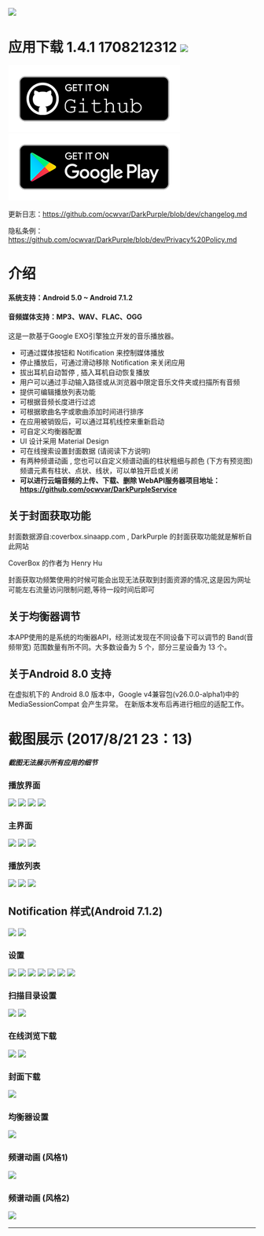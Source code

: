 ![](https://github.com/ocwvar/DarkPurple/blob/dev/app/showcase/logo.png) 
 
# 应用下载 1.4.1 1708212312 ![](https://travis-ci.org/ocwvar/DarkPurple.svg?branch=dev)
[<img src="https://github.com/ocwvar/Project-common-image-resources/blob/master/Github%20Badge/Github_badge_350.png">](https://github.com/ocwvar/DarkPurple/releases/download/1.4.1/app-release.apk)
[<img src="https://github.com/ocwvar/Project-common-image-resources/blob/master/Google%20Badge/Google_badge_350.png">]()

更新日志：https://github.com/ocwvar/DarkPurple/blob/dev/changelog.md

隐私条例：https://github.com/ocwvar/DarkPurple/blob/dev/Privacy%20Policy.md

# 介绍
#### 系统支持：Android 5.0 ~ Android 7.1.2
#### 音频媒体支持：MP3、WAV、FLAC、OGG


这是一款基于Google EXO引擎独立开发的音乐播放器。

- 可通过媒体按钮和 Notification 来控制媒体播放
- 停止播放后，可通过滑动移除 Notification 来关闭应用
- 拔出耳机自动暂停 , 插入耳机自动恢复播放
- 用户可以通过手动输入路径或从浏览器中限定音乐文件夹或扫描所有音频
- 提供可编辑播放列表功能
- 可根据音频长度进行过滤
- 可根据歌曲名字或歌曲添加时间进行排序
- 在应用被销毁后，可以通过耳机线控来重新启动
- 可自定义均衡器配置
- UI 设计采用 Material Design
- 可在线搜索设置封面数据 (请阅读下方说明)
- 有两种频谱动画 , 您也可以自定义频谱动画的柱状粗细与颜色 (下方有预览图) 频谱元素有柱状、点状、线状，可以单独开启或关闭
- **可以进行云端音频的上传、下载、删除 WebAPI服务器项目地址：https://github.com/ocwvar/DarkPurpleService**

## 关于封面获取功能
封面数据源自:coverbox.sinaapp.com , DarkPurple 的封面获取功能就是解析自此网站

CoverBox 的作者为 Henry Hu

封面获取功频繁使用的时候可能会出现无法获取到封面资源的情况,这是因为网址可能左右流量访问限制问题,等待一段时间后即可

## 关于均衡器调节
本APP使用的是系统的均衡器API，经测试发现在不同设备下可以调节的 Band(音频带宽) 范围数量有所不同。大多数设备为 5 个，部分三星设备为 13 个。

## 关于Android 8.0 支持
在虚拟机下的 Android 8.0 版本中，Google v4兼容包(v26.0.0-alpha1)中的 MediaSessionCompat 会产生异常。
在新版本发布后再进行相应的适配工作。

# 截图展示 (2017/8/21 23：13)
##### *截图无法展示所有应用的细节*

### 播放界面<p></p>

![](https://github.com/ocwvar/DarkPurple/blob/dev/app/showcase/screenshots/playing_1.png)
![](https://github.com/ocwvar/DarkPurple/blob/dev/app/showcase/screenshots/playing_2.png)
![](https://github.com/ocwvar/DarkPurple/blob/dev/app/showcase/screenshots/playing_3.png)
![](https://github.com/ocwvar/DarkPurple/blob/dev/app/showcase/screenshots/playing_4.png)

### 主界面<p></p>

![](https://github.com/ocwvar/DarkPurple/blob/dev/app/showcase/screenshots/main_1.png)
![](https://github.com/ocwvar/DarkPurple/blob/dev/app/showcase/screenshots/main_2.png)
![](https://github.com/ocwvar/DarkPurple/blob/dev/app/showcase/screenshots/main_3.png)

### 播放列表<p></p>

![](https://github.com/ocwvar/DarkPurple/blob/dev/app/showcase/screenshots/playlist_1.png)
![](https://github.com/ocwvar/DarkPurple/blob/dev/app/showcase/screenshots/playlist_2.png)
![](https://github.com/ocwvar/DarkPurple/blob/dev/app/showcase/screenshots/playlist_3.jpg)

## Notification 样式(Android 7.1.2)<p></p>
![](https://github.com/ocwvar/DarkPurple/blob/dev/app/showcase/screenshots/notification_1.png)
![](https://github.com/ocwvar/DarkPurple/blob/dev/app/showcase/screenshots/notification_2.png)

### 设置<p></p>

![](https://github.com/ocwvar/DarkPurple/blob/dev/app/showcase/screenshots/setting_1.png)
![](https://github.com/ocwvar/DarkPurple/blob/dev/app/showcase/screenshots/setting_2.png)
![](https://github.com/ocwvar/DarkPurple/blob/dev/app/showcase/screenshots/setting_3.png)
![](https://github.com/ocwvar/DarkPurple/blob/dev/app/showcase/screenshots/setting_4.png)
![](https://github.com/ocwvar/DarkPurple/blob/dev/app/showcase/screenshots/setting_5.png)
![](https://github.com/ocwvar/DarkPurple/blob/dev/app/showcase/screenshots/setting_6.png)
![](https://github.com/ocwvar/DarkPurple/blob/dev/app/showcase/screenshots/setting_7.png)

### 扫描目录设置<p></p>

![](https://github.com/ocwvar/DarkPurple/blob/dev/app/showcase/screenshots/folder_1.png)
![](https://github.com/ocwvar/DarkPurple/blob/dev/app/showcase/screenshots/folder_2.png)

### 在线浏览下载<p></p>

![](https://github.com/ocwvar/DarkPurple/blob/dev/app/showcase/screenshots/cloud_list.jpg)
![](https://github.com/ocwvar/DarkPurple/blob/dev/app/showcase/screenshots/cloud_download.jpg)

### 封面下载<p></p>

![](https://github.com/ocwvar/DarkPurple/blob/dev/app/showcase/screenshots/cover.jpg)

### 均衡器设置<p></p>

![](https://github.com/ocwvar/DarkPurple/blob/dev/app/showcase/screenshots/eq.png)

### 频谱动画 (风格1)<p></p>

![](https://github.com/ocwvar/DarkPurple/blob/dev/app/showcase/sp1.gif)

### 频谱动画 (风格2)<p></p>

![](https://github.com/ocwvar/DarkPurple/blob/dev/app/showcase/sp2.gif)

---


